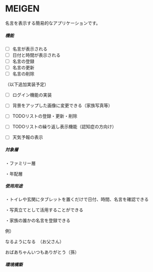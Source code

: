 # MEIGEN
名言を表示する簡易的なアプリケーションです。



##### 機能

- [ ] 名言が表示される
- [ ] 日付と時間が表示される
- [ ] 名言の登録
- [ ] 名言の更新
- [ ] 名言の削除

（以下追加実装予定）

- [ ] ログイン機能の実装
- [ ] 背景をアップした画像に変更できる（家族写真等）
- [ ] TODOリストの登録・更新・削除
- [ ] TODOリストの繰り返し表示機能（認知症の方向け）
- [ ] 天気予報の表示



##### 対象層

・ファミリー層

・年配層



##### 使用用途

・トイレや玄関にタブレットを置くだけで日付、時間、名言を確認できる

・写真立てとして活用することができる

・家族の誰かの名言を登録できる

例）

なるようになる　（お父さん）

おばあちゃんいつもありがとう（孫）





##### 環境構築

